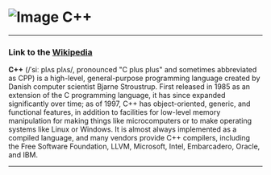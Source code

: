 # ![Image](https://www.tiobe.com/wp-content/themes/tiobe/tiobe-index/images/C__.png) C++
___
### Link to the [Wikipedia](https://en.wikipedia.org/wiki/C++_(programming_language))
**C++** (/ˈsiː plʌs plʌs/, pronounced "C plus plus" and sometimes abbreviated as CPP) is a high-level, 
general-purpose programming language created by Danish computer scientist Bjarne Stroustrup. 
First released in 1985 as an extension of the C programming language, 
it has since expanded significantly over time; as of 1997, 
C++ has object-oriented, generic, and functional features, 
in addition to facilities for low-level memory manipulation for making things like microcomputers or 
to make operating systems like Linux or Windows. It is almost always implemented as a compiled language, 
and many vendors provide C++ compilers, including the Free Software Foundation, 
LLVM, Microsoft, Intel, Embarcadero, Oracle, and IBM.

___